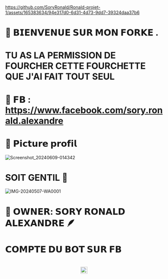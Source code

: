 

https://github.com/SoryRonald/Ronald-projet-1/assets/165383634/94e317d0-6d31-4d73-9dd7-39324daa37b6


# 📍 𝗕𝗜𝗘𝗡𝗩𝗘𝗡𝗨𝗘 𝗦𝗨𝗥 𝗠𝗢𝗡 𝗙𝗢𝗥𝗞𝗘 .

# TU AS LA PERMISSION DE FOURCHER CETTE FOURCHETTE QUE J'AI FAIT TOUT SEUL 

# 🎯 𝗙𝗕 : https://www.facebook.com/sory.ronald.alexandre

# 🎯 𝗣𝗶𝗰𝘁𝘂𝗿𝗲 𝗽𝗿𝗼𝗳𝗶𝗹

![Screenshot_20240609-014342](https://github.com/SoryRonald/Ronald-projet-1/assets/165383634/614e750b-eb3e-47a6-b5bb-e13e057c0439)


# SOIT GENTIL 🙂
![IMG-20240507-WA0001](https://github.com/SoryRonald/Ronald-projet-1/assets/165383634/b9066717-26eb-42ac-8426-7e177ffd3bd7) </h4>

# 🎯 𝗢𝗪𝗡𝗘𝗥: 𝗦𝗢𝗥𝗬 𝗥𝗢𝗡𝗔𝗟𝗗 𝗔𝗟𝗘𝗫𝗔𝗡𝗗𝗥𝗘 🪶

# 𝗖𝗢𝗠𝗣𝗧𝗘 𝗗𝗨 𝗕𝗢𝗧 𝗦𝗨𝗥 𝗙𝗕 
<h1 align="center"><img               src="https://i.ibb.co/ngYdyb5/image.jpg" width="22px">
